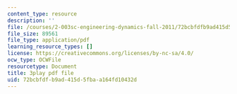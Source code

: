 ```yaml
---
content_type: resource
description: ''
file: /courses/2-003sc-engineering-dynamics-fall-2011/72bcbfdfb9ad415d5fbaa164fd10432d_9CPA6WG6mRo.pdf
file_size: 89561
file_type: application/pdf
learning_resource_types: []
license: https://creativecommons.org/licenses/by-nc-sa/4.0/
ocw_type: OCWFile
resourcetype: Document
title: 3play pdf file
uid: 72bcbfdf-b9ad-415d-5fba-a164fd10432d
---
```


